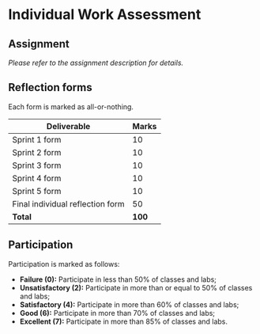 # Individual Work Assessment

## Assignment

_Please refer to the assignment description for details._

## Reflection forms

Each form is marked as all-or-nothing.

| Deliverable                      | Marks   |
| -------------------------------- | ------- |
| Sprint 1 form                    | 10      |
| Sprint 2 form                    | 10      |
| Sprint 3 form                    | 10      |
| Sprint 4 form                    | 10      |
| Sprint 5 form                    | 10      |
| Final individual reflection form | 50      |
| **Total**                        | **100** |

## Participation

Participation is marked as follows:

* **Failure (0):** Participate in less than 50% of classes and labs;
* **Unsatisfactory (2):** Participate in more than or equal to 50% of classes and labs;
* **Satisfactory (4):** Participate in more than 60% of classes and labs;
* **Good (6):** Participate in more than 70% of classes and labs;
* **Excellent (7):** Participate in more than 85% of classes and labs.
